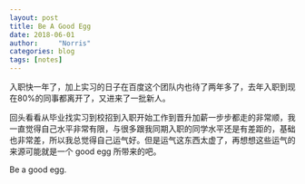 ```yaml
---
layout: post
title: Be A Good Egg
date: 2018-06-01
author:     "Norris"
categories: blog
tags: [notes]
---
```


入职快一年了，加上实习的日子在百度这个团队内也待了两年多了，去年入职到现在80%的同事都离开了，又进来了一批新人。

回头看看从毕业找实习到校招到入职开始工作到晋升加薪一步步都走的非常顺，我一直觉得自己水平非常有限，与很多跟我同期入职的同学水平还是有差距的，基础也非常差，所以我总觉得自己运气好。但是运气这东西太虚了，再想想这些运气的来源可能就是一个 good egg 所带来的吧。

Be a good egg.

<!-- 一个品质好的人会散发出天然的吸引力，别人会愿意帮助这一类人。在实习到入职这两年的时间内，得到过诸多贵人相助，从加入这个团队到转正到升职几乎都有不同的人在无私的帮助我，想来我也从来没有给与他们些什么，只能将这个因素归为运气。 -->

<!-- 昨天与跟我实习入职时的小伙伴聊天，他说他的老板评价他的优点就是人好，这确实让我反思了很多。在没有步入职场时，时常听闻职场险恶、尔虞我诈。这一年来我也带了不少人，虽然作为 mentor 希望对所有人平等对待，但是有些时候就是会偏向某几个人，现在想起来这些人身上可贵的一点就是人好。人好有很多定义，概念也非常广泛，在我自己的价值观中，我以某些美好的品质作为基石向上搭建我的世界，所以我可能也算是一个”好人“吧。 -->
<!-- 
”好人“确实会吃亏，吃很多的亏，而我也不喜欢说，有些时候有些事做了就做了，也没有人知道，这是做个”好人“的代价。还有一些时候，”好人“被很容易被人算计，被别人整简直易如反掌。并且一个”好人“是没有办法装出来的。 -->


